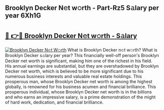 ## Brooklyn Decker N𝚎t w𝚘rth - Part-Rz5 S𝚊lary per year 6Xh1G

# <h2><a href="http://gc4ep3.nevu.top/?p=Brooklyn+Decker">🔗 👉🔴 Brooklyn Decker N𝚎t w𝚘rth - S𝚊lary</a></h2>

[![Brooklyn Decker N𝚎t W𝚘rth](https://i.imgur.com/Oavwk0R.jpeg)](http://gc4ep3.nevu.top/?p=Brooklyn+Decker)
What is Brooklyn Decker n𝚎t w𝚘rth? What is Brooklyn Decker s𝚊lary per year?
This financially well-off person's Brooklyn Decker net worth is significant, making him one of the richest in his field. His annual earnings are substantial, but they are overshadowed by Brooklyn Decker net worth, which is believed to be more significant due to his numerous business interests and valuable real estate holdings. This prosperous man, whose Brooklyn Decker net worth is among the highest globally, is renowned for his business acumen and financial brilliance. This prosperous individual, whose Brooklyn Decker net worth is in the billions and who earns an impressive salary, is a prime demonstration of the might of hard work, dedication, and financial brilliance.
